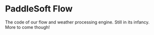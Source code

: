 # PaddleSoft Flow
The code of our flow and weather processing engine. Still in its infancy. More to come though!
